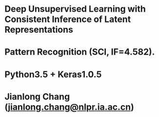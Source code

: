 # Deep Unsupervised Learning with Consistent Inference of Latent Representations
# Pattern Recognition (SCI, IF=4.582).
# Python3.5 + Keras1.0.5
# Jianlong Chang (jianlong.chang@nlpr.ia.ac.cn)
